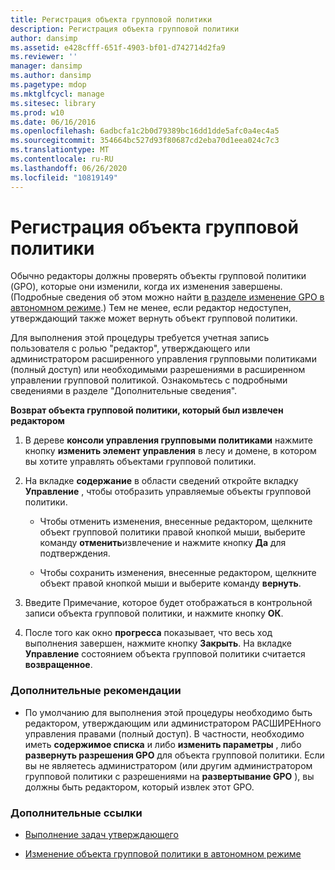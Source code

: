 ```yaml
---
title: Регистрация объекта групповой политики
description: Регистрация объекта групповой политики
author: dansimp
ms.assetid: e428cfff-651f-4903-bf01-d742714d2fa9
ms.reviewer: ''
manager: dansimp
ms.author: dansimp
ms.pagetype: mdop
ms.mktglfcycl: manage
ms.sitesec: library
ms.prod: w10
ms.date: 06/16/2016
ms.openlocfilehash: 6adbcfa1c2b0d79389bc16dd1dde5afc0a4ec4a5
ms.sourcegitcommit: 354664bc527d93f80687cd2eba70d1eea024c7c3
ms.translationtype: MT
ms.contentlocale: ru-RU
ms.lasthandoff: 06/26/2020
ms.locfileid: "10819149"
---
```

# Регистрация объекта групповой политики


Обычно редакторы должны проверять объекты групповой политики (GPO), которые они изменили, когда их изменения завершены. (Подробные сведения об этом можно найти [в разделе изменение GPO в автономном режиме](edit-a-gpo-offline.md).) Тем не менее, если редактор недоступен, утверждающий также может вернуть объект групповой политики.

Для выполнения этой процедуры требуется учетная запись пользователя с ролью "редактор", утверждающего или администратором расширенного управления групповыми политиками (полный доступ) или необходимыми разрешениями в расширенном управлении групповой политикой. Ознакомьтесь с подробными сведениями в разделе "Дополнительные сведения".

**Возврат объекта групповой политики, который был извлечен редактором**

1.  В дереве **консоли управления групповыми политиками** нажмите кнопку **изменить элемент управления** в лесу и домене, в котором вы хотите управлять объектами групповой политики.

2.  На вкладке **содержание** в области сведений откройте вкладку **Управление** , чтобы отобразить управляемые объекты групповой политики.

    -   Чтобы отменить изменения, внесенные редактором, щелкните объект групповой политики правой кнопкой мыши, выберите команду **отменить**извлечение и нажмите кнопку **Да** для подтверждения.

    -   Чтобы сохранить изменения, внесенные редактором, щелкните объект правой кнопкой мыши и выберите команду **вернуть**.

3.  Введите Примечание, которое будет отображаться в контрольной записи объекта групповой политики, и нажмите кнопку **ОК**.

4.  После того как окно **прогресса** показывает, что весь ход выполнения завершен, нажмите кнопку **Закрыть**. На вкладке **Управление** состоянием объекта групповой политики считается **возвращенное**.

### Дополнительные рекомендации

-   По умолчанию для выполнения этой процедуры необходимо быть редактором, утверждающим или администратором РАСШИРЕНного управления правами (полный доступ). В частности, необходимо иметь **содержимое списка** и либо **изменить параметры** , либо **развернуть разрешения GPO** для объекта групповой политики. Если вы не являетесь администратором (или другим администратором групповой политики с разрешениями на **развертывание GPO** ), вы должны быть редактором, который извлек этот GPO.

### Дополнительные ссылки

-   [Выполнение задач утверждающего](performing-approver-tasks.md)

-   [Изменение объекта групповой политики в автономном режиме](edit-a-gpo-offline.md)

 

 






